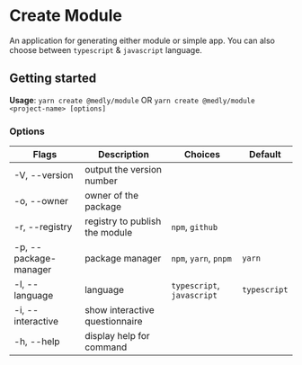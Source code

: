 # Create Module

An application for generating either module or simple app. You can also choose between `typescript` & `javascript` language.

## Getting started

**Usage**: `yarn create @medly/module` OR `yarn create @medly/module <project-name> [options]`

### Options

| Flags                                   | Description                    | Choices                    | Default      |
| --------------------------------------- | ------------------------------ | -------------------------- | ------------ |
| -V, --version                           | output the version number      |                            |              |
| -o, --owner <owner>                     | owner of the package           |                            |              |
| -r, --registry <registry>               | registry to publish the module | `npm`, `github`            |              |
| -p, --package-manager <package-manager> | package manager                | `npm`, `yarn`, `pnpm`      | `yarn`       |
| -l, --language <language>               | language                       | `typescript`, `javascript` | `typescript` |
| -i, --interactive                       | show interactive questionnaire |                            |              |
| -h, --help                              | display help for command       |                            |              |
